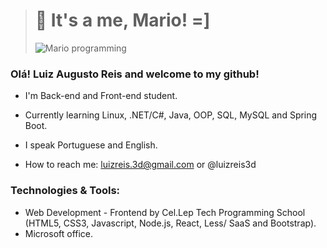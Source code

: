 > # 👋 It's a me, Mario! =]
> ![Mario programming](https://user-images.githubusercontent.com/63201995/166510361-9a5c891f-ce4e-46b8-bbb4-8294d3264cb6.gif)




### Olá! Luiz Augusto Reis and welcome to my github!

* I'm Back-end and Front-end student.
* Currently learning Linux, .NET/C#, Java, OOP, SQL, MySQL and Spring Boot.
* I speak Portuguese and English.

* How to reach me: luizreis.3d@gmail.com or @luizreis3d


### Technologies & Tools:
* Web Development - Frontend by Cel.Lep Tech Programming School (HTML5, CSS3, Javascript, Node.js, React, Less/ SaaS and Bootstrap).
* Microsoft office.
